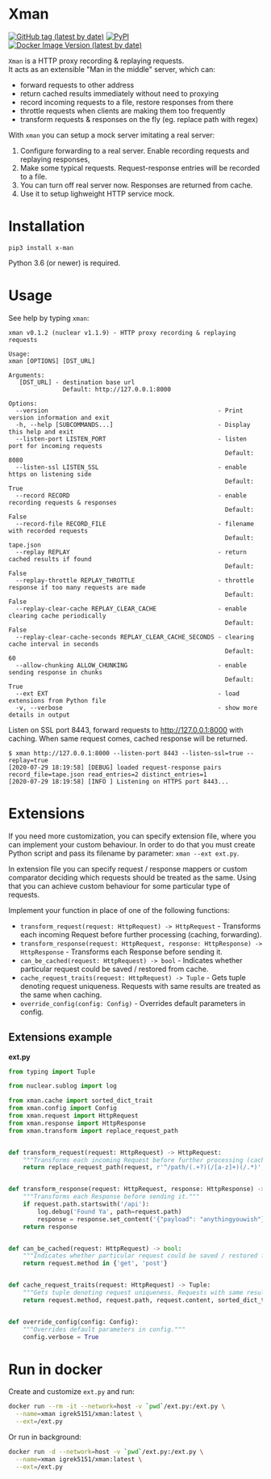# Xman
[![GitHub tag (latest by date)](https://img.shields.io/github/v/tag/igrek51/xman?label=github)](https://github.com/igrek51/xman)
[![PyPI](https://img.shields.io/pypi/v/x-man)](https://pypi.org/project/x-man)
[![Docker Image Version (latest by date)](https://img.shields.io/docker/v/igrek5151/xman?label=docker)](https://hub.docker.com/repository/docker/igrek5151/xman)

`Xman` is a HTTP proxy recording & replaying requests.  
It acts as an extensible "Man in the middle" server, which can:  
- forward requests to other address
- return cached results immediately without need to proxying
- record incoming requests to a file, restore responses from there
- throttle requests when clients are making them too frequently
- transform requests & responses on the fly (eg. replace path with regex)

With `xman` you can setup a mock server imitating a real server:  
1. Configure forwarding to a real server. Enable recording requests and replaying responses,
2. Make some typical requests. Request-response entries will be recorded to a file.
3. You can turn off real server now. Responses are returned from cache.
4. Use it to setup lighweight HTTP service mock.

# Installation
```shell
pip3 install x-man
```

Python 3.6 (or newer) is required.

# Usage
See help by typing `xman`:
```console
xman v0.1.2 (nuclear v1.1.9) - HTTP proxy recording & replaying requests

Usage:
xman [OPTIONS] [DST_URL]

Arguments:
   [DST_URL] - destination base url
               Default: http://127.0.0.1:8000

Options:
  --version                                               - Print version information and exit
  -h, --help [SUBCOMMANDS...]                             - Display this help and exit
  --listen-port LISTEN_PORT                               - listen port for incoming requests
                                                            Default: 8080
  --listen-ssl LISTEN_SSL                                 - enable https on listening side
                                                            Default: True
  --record RECORD                                         - enable recording requests & responses
                                                            Default: False
  --record-file RECORD_FILE                               - filename with recorded requests
                                                            Default: tape.json
  --replay REPLAY                                         - return cached results if found
                                                            Default: False
  --replay-throttle REPLAY_THROTTLE                       - throttle response if too many requests are made
                                                            Default: False
  --replay-clear-cache REPLAY_CLEAR_CACHE                 - enable clearing cache periodically
                                                            Default: False
  --replay-clear-cache-seconds REPLAY_CLEAR_CACHE_SECONDS - clearing cache interval in seconds
                                                            Default: 60
  --allow-chunking ALLOW_CHUNKING                         - enable sending response in chunks
                                                            Default: True
  --ext EXT                                               - load extensions from Python file
  -v, --verbose                                           - show more details in output

```

Listen on SSL port 8443, forward requests to http://127.0.0.1:8000 with caching.
When same request comes, cached response will be returned. 
```console
$ xman http://127.0.0.1:8000 --listen-port 8443 --listen-ssl=true --replay=true
[2020-07-29 18:19:58] [DEBUG] loaded request-response pairs record_file=tape.json read_entries=2 distinct_entries=1
[2020-07-29 18:19:58] [INFO ] Listening on HTTPS port 8443...
```

# Extensions
If you need more customization, you can specify extension file, where you can implement your custom behaviour.
In order to do that you must create Python script and pass its filename by parameter: `xman --ext ext.py`.

In extension file you can specify request / response mappers or custom comparator deciding which requests should be treated as the same. Using that you can achieve custom behaviour for some particular type of requests.

Implement your function in place of one of the following functions:
- `transform_request(request: HttpRequest) -> HttpRequest` - Transforms each incoming Request before further processing (caching, forwarding).
- `transform_response(request: HttpRequest, response: HttpResponse) -> HttpResponse` - Transforms each Response before sending it.
- `can_be_cached(request: HttpRequest) -> bool` - Indicates whether particular request could be saved / restored from cache.
- `cache_request_traits(request: HttpRequest) -> Tuple` - Gets tuple denoting request uniqueness. Requests with same results are treated as the same when caching.
- `override_config(config: Config)` - Overrides default parameters in config.

## Extensions example
**ext.py**
```python
from typing import Tuple

from nuclear.sublog import log

from xman.cache import sorted_dict_trait
from xman.config import Config
from xman.request import HttpRequest
from xman.response import HttpResponse
from xman.transform import replace_request_path


def transform_request(request: HttpRequest) -> HttpRequest:
    """Transforms each incoming Request before further processing (caching, forwarding)."""
    return replace_request_path(request, r'^/path/(.+?)(/[a-z]+)(/.*)', r'\3')


def transform_response(request: HttpRequest, response: HttpResponse) -> HttpResponse:
    """Transforms each Response before sending it."""
    if request.path.startswith('/api'):
        log.debug('Found Ya', path=request.path)
        response = response.set_content('{"payload": "anythingyouwish"}"')
    return response


def can_be_cached(request: HttpRequest) -> bool:
    """Indicates whether particular request could be saved / restored from cache."""
    return request.method in {'get', 'post'}


def cache_request_traits(request: HttpRequest) -> Tuple:
    """Gets tuple denoting request uniqueness. Requests with same results are treated as the same when caching."""
    return request.method, request.path, request.content, sorted_dict_trait(request.headers)


def override_config(config: Config):
    """Overrides default parameters in config."""
    config.verbose = True

```

# Run in docker
Create and customize `ext.py` and run:
```bash
docker run --rm -it --network=host -v `pwd`/ext.py:/ext.py \
  --name=xman igrek5151/xman:latest \
  --ext=/ext.py
```
Or run in background:
```bash
docker run -d --network=host -v `pwd`/ext.py:/ext.py \
  --name=xman igrek5151/xman:latest \
  --ext=/ext.py
```
